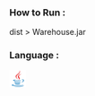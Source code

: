 ### How to Run :

dist > Warehouse.jar

### Language :

[<img align="left" alt="Java" width="30px" src="https://github.com/devicons/devicon/blob/v2.15.1/icons/java/java-original.svg" style="padding-right:10px;" />][github]

[github]: https://github.com/Madura-Prasad
